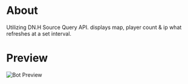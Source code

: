 # About
Utilizing DN.H Source Query API. displays map, player count &amp; ip what refreshes at a set interval.

# Preview
![Bot Preview](https://i.gyazo.com/527b7dd13d9dd32f017211ea3d4f4972.png)
